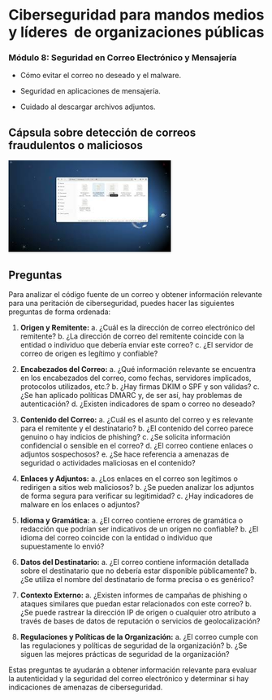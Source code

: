# Ciberseguridad para mandos medios y líderes  de organizaciones públicas

### Módulo 8: Seguridad en Correo Electrónico y Mensajería

* Cómo evitar el correo no deseado y el malware.

* Seguridad en aplicaciones de mensajería.

* Cuidado al descargar archivos adjuntos.

## Cápsula sobre detección de correos fraudulentos o maliciosos

[![Link](./EJLUrRNfw3U_320x180.jpg)](https://youtu.be/EJLUrRNfw3U?si=gdCPFKmK9lLhVsQS)

## Preguntas

Para analizar el código fuente de un correo y obtener información relevante para una peritación de ciberseguridad, puedes hacer las siguientes preguntas de forma ordenada:

1. **Origen y Remitente:**
   a. ¿Cuál es la dirección de correo electrónico del remitente?
   b. ¿La dirección de correo del remitente coincide con la entidad o individuo que debería enviar este correo?
   c. ¿El servidor de correo de origen es legítimo y confiable?

2. **Encabezados del Correo:**
   a. ¿Qué información relevante se encuentra en los encabezados del correo, como fechas, servidores implicados, protocolos utilizados, etc.?
   b. ¿Hay firmas DKIM o SPF y son válidas?
   c. ¿Se han aplicado políticas DMARC y, de ser así, hay problemas de autenticación?
   d. ¿Existen indicadores de spam o correo no deseado?

3. **Contenido del Correo:**
   a. ¿Cuál es el asunto del correo y es relevante para el remitente y el destinatario?
   b. ¿El contenido del correo parece genuino o hay indicios de phishing?
   c. ¿Se solicita información confidencial o sensible en el correo?
   d. ¿El correo contiene enlaces o adjuntos sospechosos?
   e. ¿Se hace referencia a amenazas de seguridad o actividades maliciosas en el contenido?

4. **Enlaces y Adjuntos:**
   a. ¿Los enlaces en el correo son legítimos o redirigen a sitios web maliciosos?
   b. ¿Se pueden analizar los adjuntos de forma segura para verificar su legitimidad?
   c. ¿Hay indicadores de malware en los enlaces o adjuntos?

5. **Idioma y Gramática:**
   a. ¿El correo contiene errores de gramática o redacción que podrían ser indicativos de un origen no confiable?
   b. ¿El idioma del correo coincide con la entidad o individuo que supuestamente lo envió?

6. **Datos del Destinatario:**
   a. ¿El correo contiene información detallada sobre el destinatario que no debería estar disponible públicamente?
   b. ¿Se utiliza el nombre del destinatario de forma precisa o es genérico?

7. **Contexto Externo:**
   a. ¿Existen informes de campañas de phishing o ataques similares que puedan estar relacionados con este correo?
   b. ¿Se puede rastrear la dirección IP de origen o cualquier otro atributo a través de bases de datos de reputación o servicios de geolocalización?

8. **Regulaciones y Políticas de la Organización:**
   a. ¿El correo cumple con las regulaciones y políticas de seguridad de la organización?
   b. ¿Se siguen las mejores prácticas de seguridad de la organización?

Estas preguntas te ayudarán a obtener información relevante para evaluar la autenticidad y la seguridad del correo electrónico y determinar si hay indicaciones de amenazas de ciberseguridad.
